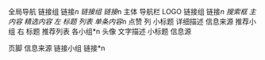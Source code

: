 全局导航
       链接组
            链接*n
        链接组
            链接*n
主体
    导航栏
        LOGO
        链接组
            链接*n
        搜索框
    主内容
        精选内容 左
              标题
              列表
                单条内容*n
                      点赞
                       列
                         小标题
                         详细描述
                         信息来源 
        推荐小组 右
               标题
               推荐列表
                    各小组*n
                        头像
                        文字描述
                            小标题
                            信息源

页脚
    信息来源
    链接小组
          链接*n

